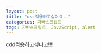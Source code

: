 ```yaml
---
layout: post
title: "css적용하고싶어요.."
categories: 자바스크립트
tags: 자바스크립트, JavaScript, alert
---
```


<div class="c1">cdd적용하고싶다고!!!</div>
